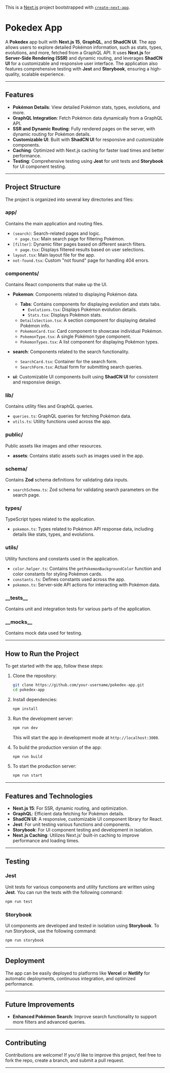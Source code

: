 This is a [Next.js](https://nextjs.org) project bootstrapped with [`create-next-app`](https://nextjs.org/docs/app/api-reference/cli/create-next-app).

# Pokedex App

A **Pokedex** app built with **Next.js 15**, **GraphQL**, and **ShadCN UI**. The app allows users to explore detailed Pokémon information, such as stats, types, evolutions, and more, fetched from a GraphQL API. It uses **Next.js** for **Server-Side Rendering (SSR)** and dynamic routing, and leverages **ShadCN UI** for a customizable and responsive user interface. The application also features comprehensive testing with **Jest** and **Storybook**, ensuring a high-quality, scalable experience.

---

## Features

- **Pokémon Details**: View detailed Pokémon stats, types, evolutions, and more.
- **GraphQL Integration**: Fetch Pokémon data dynamically from a GraphQL API.
- **SSR and Dynamic Routing**: Fully rendered pages on the server, with dynamic routing for Pokémon details.
- **Customizable UI**: Built with **ShadCN UI** for responsive and customizable components.
- **Caching**: Optimized with Next.js caching for faster load times and better performance.
- **Testing**: Comprehensive testing using **Jest** for unit tests and **Storybook** for UI component testing.

---

## Project Structure

The project is organized into several key directories and files:

### **app/**

Contains the main application and routing files.

- `(search)`: Search-related pages and logic.
  - `page.tsx`: Main search page for filtering Pokémon.
- `[filter]`: Dynamic filter pages based on different search filters.
  - `page.tsx`: Displays filtered results based on user selections.
- `layout.tsx`: Main layout file for the app.
- `not-found.tsx`: Custom "not found" page for handling 404 errors.

### **components/**

Contains React components that make up the UI.

- **Pokemon**: Components related to displaying Pokémon data.
  - **Tabs**: Contains components for displaying evolution and stats tabs.
    - `Evolutions.tsx`: Displays Pokémon evolution details.
    - `Stats.tsx`: Displays Pokémon stats.
  - `DetailsSection.tsx`: A section component for displaying detailed Pokémon info.
  - `PokemonCard.tsx`: Card component to showcase individual Pokémon.
  - `PokemonType.tsx`: A single Pokémon type component.
  - `PokemonTypes.tsx`: A list component for displaying Pokémon types.
- **search**: Components related to the search functionality.

  - `SearchCard.tsx`: Container for the search form.
  - `SearchForm.tsx`: Actual form for submitting search queries.

- **ui**: Customizable UI components built using **ShadCN UI** for consistent and responsive design.

### **lib/**

Contains utility files and GraphQL queries.

- `queries.ts`: GraphQL queries for fetching Pokémon data.
- `utils.ts`: Utility functions used across the app.

### **public/**

Public assets like images and other resources.

- **assets**: Contains static assets such as images used in the app.

### **schema/**

Contains **Zod** schema definitions for validating data inputs.

- `searchSchema.ts`: Zod schema for validating search parameters on the search page.

### **types/**

TypeScript types related to the application.

- `pokemon.ts`: Types related to Pokémon API response data, including details like stats, types, and evolutions.

### **utils/**

Utility functions and constants used in the application.

- `color.helper.ts`: Contains the `getPokemonBackgroundColor` function and color constants for styling Pokémon cards.
- `constants.ts`: Defines constants used across the app.
- `pokemon.ts`: Server-side API actions for interacting with Pokémon data.

### **\_\_tests\_\_**

Contains unit and integration tests for various parts of the application.

### **\_\_mocks\_\_**

Contains mock data used for testing.

---

## How to Run the Project

To get started with the app, follow these steps:

1. Clone the repository:

   ```bash
   git clone https://github.com/your-username/pokedex-app.git
   cd pokedex-app
   ```

2. Install dependencies:

   ```bash
   npm install
   ```

3. Run the development server:

   ```bash
   npm run dev
   ```

   This will start the app in development mode at `http://localhost:3000`.

4. To build the production version of the app:

   ```bash
   npm run build
   ```

5. To start the production server:
   ```bash
   npm run start
   ```

---

## Features and Technologies

- **Next.js 15**: For SSR, dynamic routing, and optimization.
- **GraphQL**: Efficient data fetching for Pokémon details.
- **ShadCN UI**: A responsive, customizable UI component library for React.
- **Jest**: For unit testing various functions and components.
- **Storybook**: For UI component testing and development in isolation.
- **Next.js Caching**: Utilizes Next.js' built-in caching to improve performance and loading times.

---

## Testing

### **Jest**

Unit tests for various components and utility functions are written using **Jest**. You can run the tests with the following command:

```bash
npm run test
```

### **Storybook**

UI components are developed and tested in isolation using **Storybook**. To run Storybook, use the following command:

```bash
npm run storybook
```

---

## Deployment

The app can be easily deployed to platforms like **Vercel** or **Netlify** for automatic deployments, continuous integration, and optimized performance.

---

## Future Improvements

- **Enhanced Pokémon Search**: Improve search functionality to support more filters and advanced queries.

---

## Contributing

Contributions are welcome! If you'd like to improve this project, feel free to fork the repo, create a branch, and submit a pull request.

---
